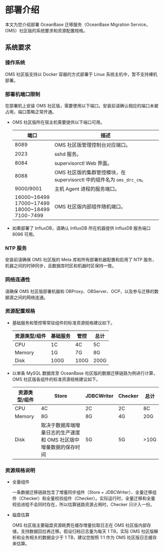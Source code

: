 # 部署介绍 

本文为您介绍部署 OceanBase 迁移服务（OceanBase Migration Service，OMS）社区版的系统要求和资源配置规格。

## 系统要求 

### 操作系统 

OMS 社区版支持以 Docker 容器的方式部署于 Linux 系统主机中，暂不支持裸机部署。

### 部署机端口限制 

在部署机上安装 OMS 社区版，需要使用以下端口。安装前请确认相应的端口未被占用，端口策略正常开通。

* OMS 社区版所在宿主机需要提供以下端口可用。

  

  |                                                端口                                                 |                         描述                          |
  |---------------------------------------------------------------------------------------------------|-----------------------------------------------------|
  | 8089                                                                                              | OMS 社区版管理控制台对应端口。                                   |
  | 2023                                                                                              | sshd 服务。                                            |
  | 8084                                                                                              | supervisorctl Web 界面。                               |
  | 8088                                                                                              | OMS 社区版的集群管控模块，在 supervisorctl 中的组件名为 `oms_drc_cm`。 |
  | 9000/9001                                                                                         | 主机 Agent 进程的服务端口。                                   |
  | 16000\~16499<br> 17000\~17499 <br>18000\~18499 <br>7100-7499 | OMS 社区版内部组件随机端口。                                    |

  

* 如果部署了 InfluxDB，请确认 InfluxDB 所在机器提供 InfluxDB 服务端口 8086 可用。


### NTP 服务 

安装前请确保 OMS 社区版的 Meta 库和所有部署机器配置和启用了 NTP 服务，机器之间的时钟同步，且数据库时区和机器时区保持一致。

### 网络连通性 

请确保 OMS 社区版部署机器和 OBProxy、OBServer、OCP，以及参与迁移的数据源之间的网络连通。

### 资源配置规格 

* 基础服务和管控等常驻组件的标准资源规格建议如下。
  

  | 资源类型/组件 | 基础服务 |  管控  |  总计  |
  |---------|------|------|------|
  | CPU     | 1C   | 4C   | 5C   |
  | Memory  | 1G   | 7G   | 8G   |
  | Disk    | 100G | 100G | 200G |

  

* 以单条 MySQL 数据库至 OceanBase 社区版的数据迁移链路为例进行计算，OMS 社区版各组件的标准资源规格建议如下。


  | 资源类型/组件 |                Store                | JDBCWriter | Checker |          总计           |
  |---------|-------------------------------------|------------|---------|-----------------------|
  | CPU     | 4C                                  | 2C         | 2C      | 8C                    |
  | Memory  | 8G                                  | 8G         | 4G      | 20G                   |
  | Disk    | 取决于数据库端增量日志的生产速度和 OMS 社区版中增量数据的保存时间 | 5G         | 5G      | \>10G |

  
### 资源规格说明 

* 全量组件

  一条数据迁移链路包含了增量同步组件（Store + JDBCWriter）、全量迁移组件（Checker）和全量校验组件（Checker）。实际运行时，全量迁移和全量校验进程不会同时存在，所以估算链路资源占用时，Checker 只计入一份。
  

* 磁盘估算

  OMS 社区版主要磁盘资源耗费在缓存增量拉取日志在 OMS 社区版内部存储，支持数据回拉再迁移。假设归档日志量为每天 1 TB，实际 OMS 社区版解析和业务相关的数据会少于 1 TB，建议您按照 1:1 作为 OMS 社区版日志缓存来估算。


